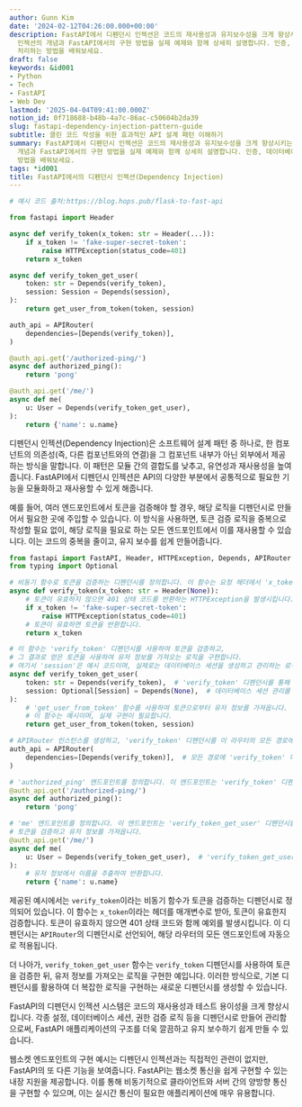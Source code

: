 ```yaml
---
author: Gunn Kim
date: '2024-02-12T04:26:00.000+00:00'
description: FastAPI에서 디펜던시 인젝션은 코드의 재사용성과 유지보수성을 크게 향상시키는 강력한 패턴입니다. 이 글에서는 디펜던시
  인젝션의 개념과 FastAPI에서의 구현 방법을 실제 예제와 함께 상세히 설명합니다. 인증, 데이터베이스 세션 관리, 권한 검증 등을 더 효율적으로
  처리하는 방법을 배워보세요.
draft: false
keywords: &id001
- Python
- Tech
- FastAPI
- Web Dev
lastmod: '2025-04-04T09:41:00.000Z'
notion_id: 0f718688-b48b-4a7c-86ac-c50604b2da39
slug: fastapi-dependency-injection-pattern-guide
subtitle: 클린 코드 작성을 위한 효과적인 API 설계 패턴 이해하기
summary: FastAPI에서 디펜던시 인젝션은 코드의 재사용성과 유지보수성을 크게 향상시키는 강력한 패턴입니다. 이 글에서는 디펜던시 인젝션의
  개념과 FastAPI에서의 구현 방법을 실제 예제와 함께 상세히 설명합니다. 인증, 데이터베이스 세션 관리, 권한 검증 등을 더 효율적으로 처리하는
  방법을 배워보세요.
tags: *id001
title: FastAPI에서의 디펜던시 인젝션(Dependency Injection)
---
```


```python
# 예시 코드 출처:https://blog.hops.pub/flask-to-fast-api

from fastapi import Header

async def verify_token(x_token: str = Header(...)):
    if x_token != 'fake-super-secret-token':
        raise HTTPException(status_code=401)
    return x_token

async def verify_token_get_user(
    token: str = Depends(verify_token),
    session: Session = Depends(session),
):
    return get_user_from_token(token, session)

auth_api = APIRouter(
    dependencies=[Depends(verify_token)],
)

@auth_api.get('/authorized-ping/')
async def authorized_ping():
    return 'pong'

@auth_api.get('/me/')
async def me(
    u: User = Depends(verify_token_get_user),
):
    return {'name': u.name}
```


디펜던시 인젝션(Dependency Injection)은 소프트웨어 설계 패턴 중 하나로, 한 컴포넌트의 의존성(즉, 다른 컴포넌트와의 연결)을 그 컴포넌트 내부가 아닌 외부에서 제공하는 방식을 말합니다. 이 패턴은 모듈 간의 결합도를 낮추고, 유연성과 재사용성을 높여줍니다. FastAPI에서 디펜던시 인젝션은 API의 다양한 부분에서 공통적으로 필요한 기능을 모듈화하고 재사용할 수 있게 해줍니다.

예를 들어, 여러 엔드포인트에서 토큰을 검증해야 할 경우, 해당 로직을 디펜던시로 만들어서 필요한 곳에 주입할 수 있습니다. 이 방식을 사용하면, 토큰 검증 로직을 중복으로 작성할 필요 없이, 해당 로직을 필요로 하는 모든 엔드포인트에서 이를 재사용할 수 있습니다. 이는 코드의 중복을 줄이고, 유지 보수를 쉽게 만들어줍니다.


```python
from fastapi import FastAPI, Header, HTTPException, Depends, APIRouter
from typing import Optional

# 비동기 함수로 토큰을 검증하는 디펜던시를 정의합니다. 이 함수는 요청 헤더에서 'x_token'을 추출합니다.
async def verify_token(x_token: str = Header(None)):
    # 토큰이 유효하지 않으면 401 상태 코드를 반환하는 HTTPException을 발생시킵니다.
    if x_token != 'fake-super-secret-token':
        raise HTTPException(status_code=401)
    # 토큰이 유효하면 토큰을 반환합니다.
    return x_token

# 이 함수는 'verify_token' 디펜던시를 사용하여 토큰을 검증하고, 
# 그 결과로 얻은 토큰을 사용하여 유저 정보를 가져오는 로직을 구현합니다.
# 여기서 'session'은 예시 코드이며, 실제로는 데이터베이스 세션을 생성하고 관리하는 로직이 필요합니다.
async def verify_token_get_user(
    token: str = Depends(verify_token),  # 'verify_token' 디펜던시를 통해 토큰을 검증합니다.
    session: Optional[Session] = Depends(None),  # 데이터베이스 세션 관리를 위한 디펜던시(여기서는 단순화를 위해 None으로 설정).
):
    # 'get_user_from_token' 함수를 사용하여 토큰으로부터 유저 정보를 가져옵니다.
    # 이 함수는 예시이며, 실제 구현이 필요합니다.
    return get_user_from_token(token, session)

# APIRouter 인스턴스를 생성하고, 'verify_token' 디펜던시를 이 라우터의 모든 경로에 자동으로 적용합니다.
auth_api = APIRouter(
    dependencies=[Depends(verify_token)],  # 모든 경로에 'verify_token' 디펜던시를 적용합니다.
)

# 'authorized_ping' 엔드포인트를 정의합니다. 이 엔드포인트는 'verify_token' 디펜던시를 통해 토큰 검증이 자동으로 이루어집니다.
@auth_api.get('/authorized-ping/')
async def authorized_ping():
    return 'pong'

# 'me' 엔드포인트를 정의합니다. 이 엔드포인트는 'verify_token_get_user' 디펜던시를 사용하여
# 토큰을 검증하고 유저 정보를 가져옵니다.
@auth_api.get('/me/')
async def me(
    u: User = Depends(verify_token_get_user),  # 'verify_token_get_user' 디펜던시를 통해 유저 정보를 가져옵니다.
):
    # 유저 정보에서 이름을 추출하여 반환합니다.
    return {'name': u.name}
```


제공된 예시에서는 `verify_token`이라는 비동기 함수가 토큰을 검증하는 디펜던시로 정의되어 있습니다. 이 함수는 `x_token`이라는 헤더를 매개변수로 받아, 토큰이 유효한지 검증합니다. 토큰이 유효하지 않으면 401 상태 코드와 함께 예외를 발생시킵니다. 이 디펜던시는 `APIRouter`의 디펜던시로 선언되어, 해당 라우터의 모든 엔드포인트에 자동으로 적용됩니다.

더 나아가, `verify_token_get_user` 함수는 `verify_token` 디펜던시를 사용하여 토큰을 검증한 뒤, 유저 정보를 가져오는 로직을 구현한 예입니다. 이러한 방식으로, 기본 디펜던시를 활용하여 더 복잡한 로직을 구현하는 새로운 디펜던시를 생성할 수 있습니다.

FastAPI의 디펜던시 인젝션 시스템은 코드의 재사용성과 테스트 용이성을 크게 향상시킵니다. 각종 설정, 데이터베이스 세션, 권한 검증 로직 등을 디펜던시로 만들어 관리함으로써, FastAPI 애플리케이션의 구조를 더욱 깔끔하고 유지 보수하기 쉽게 만들 수 있습니다.

웹소켓 엔드포인트의 구현 예시는 디펜던시 인젝션과는 직접적인 관련이 없지만, FastAPI의 또 다른 기능을 보여줍니다. FastAPI는 웹소켓 통신을 쉽게 구현할 수 있는 내장 지원을 제공합니다. 이를 통해 비동기적으로 클라이언트와 서버 간의 양방향 통신을 구현할 수 있으며, 이는 실시간 통신이 필요한 애플리케이션에 매우 유용합니다.

